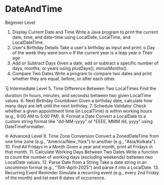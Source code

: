 # DateAndTime

Beginner Level

1. Display Current Date and Time
   Write a Java program to print the current date, time, and date-time using LocalDate, LocalTime, and LocalDateTime.
2. User's Birthday Details
   Take a user's birthday as input and print:
   o Day of the week they were born
   o If the current year is a leap year
   o Their age
3. Add or Subtract Days
   Given a date, add or subtract a specific number of days, months, or years using plusDays(), minusMonths().
4. Compare Two Dates
   Write a program to compare two dates and print whether they are equal, before, or after each other.

🗓 Intermediate Level 5. Time Difference Between Two LocalTimes
Find the duration (in hours, minutes, and seconds) between two given LocalTime values. 6. Next Birthday Countdown
Given a birthday date, calculate how many days are left until the next birthday. 7. Schedule Validator
Check whether a given appointment time (in LocalTime) is within working hours (e.g., 9:00 AM to 5:00 PM). 8. Format a Date
Convert a LocalDate to a custom string format like "dd-MM-yyyy" or "EEEE, MMM dd, yyyy" using DateTimeFormatter.

🌐 Advanced Level 9. Time Zone Conversion
Convert a ZonedDateTime from one time zone (e.g., "America/New_York") to another (e.g., "Asia/Kolkata"). 10. Find All Fridays in a Month
Given a year and month, print all Fridays in that month. 11. Calculate Working Days Between Two Dates
Write a function to count the number of working days (excluding weekends) between two LocalDate values. 12. Parse Date from a String
Take a date string in an uncommon format (e.g., "15th-April-2025") and parse it into a LocalDate. 13. Recurring Event Reminder
Simulate a recurring event (e.g., every 2nd Friday of the month) and list next 6 dates of occurrence.
